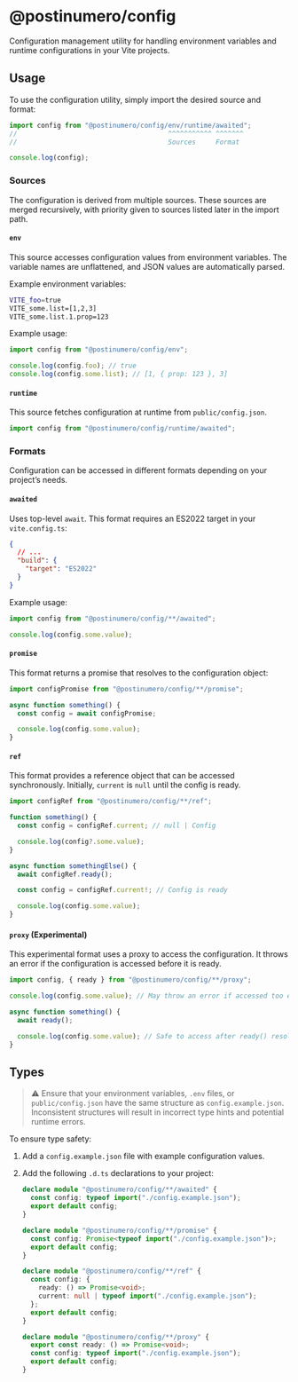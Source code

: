 # @postinumero/config

Configuration management utility for handling environment variables and runtime configurations in your Vite projects.

## Usage

To use the configuration utility, simply import the desired source and format:

```ts
import config from "@postinumero/config/env/runtime/awaited";
//                                      ^^^^^^^^^^^ ^^^^^^^
//                                      Sources     Format

console.log(config);
```

### Sources

The configuration is derived from multiple sources. These sources are merged recursively, with priority given to sources listed later in the import path.

#### `env`

This source accesses configuration values from environment variables. The variable names are unflattened, and JSON values are automatically parsed.

Example environment variables:

```sh
VITE_foo=true
VITE_some.list=[1,2,3]
VITE_some.list.1.prop=123
```

Example usage:

```ts
import config from "@postinumero/config/env";

console.log(config.foo); // true
console.log(config.some.list); // [1, { prop: 123 }, 3]
```

#### `runtime`

This source fetches configuration at runtime from `public/config.json`.

```ts
import config from "@postinumero/config/runtime/awaited";
```

### Formats

Configuration can be accessed in different formats depending on your project’s needs.

#### `awaited`

Uses top-level `await`. This format requires an ES2022 target in your `vite.config.ts`:

```json
{
  // ...
  "build": {
    "target": "ES2022"
  }
}
```

Example usage:

```ts
import config from "@postinumero/config/**/awaited";

console.log(config.some.value);
```

#### `promise`

This format returns a promise that resolves to the configuration object:

```ts
import configPromise from "@postinumero/config/**/promise";

async function something() {
  const config = await configPromise;

  console.log(config.some.value);
}
```

#### `ref`

This format provides a reference object that can be accessed synchronously. Initially, `current` is `null` until the config is ready.

```ts
import configRef from "@postinumero/config/**/ref";

function something() {
  const config = configRef.current; // null | Config

  console.log(config?.some.value);
}

async function somethingElse() {
  await configRef.ready();

  const config = configRef.current!; // Config is ready

  console.log(config.some.value);
}
```

#### `proxy` (Experimental)

This experimental format uses a proxy to access the configuration. It throws an error if the configuration is accessed before it is ready.

```ts
import config, { ready } from "@postinumero/config/**/proxy";

console.log(config.some.value); // May throw an error if accessed too early

async function something() {
  await ready();

  console.log(config.some.value); // Safe to access after ready() resolves
}
```

## Types

> ⚠️ Ensure that your environment variables, `.env` files, or `public/config.json` have the same structure as `config.example.json`. Inconsistent structures will result in incorrect type hints and potential runtime errors.

To ensure type safety:

1. Add a `config.example.json` file with example configuration values.
2. Add the following `.d.ts` declarations to your project:

   ```ts
   declare module "@postinumero/config/**/awaited" {
     const config: typeof import("./config.example.json");
     export default config;
   }

   declare module "@postinumero/config/**/promise" {
     const config: Promise<typeof import("./config.example.json")>;
     export default config;
   }

   declare module "@postinumero/config/**/ref" {
     const config: {
       ready: () => Promise<void>;
       current: null | typeof import("./config.example.json");
     };
     export default config;
   }

   declare module "@postinumero/config/**/proxy" {
     export const ready: () => Promise<void>;
     const config: typeof import("./config.example.json");
     export default config;
   }
   ```
